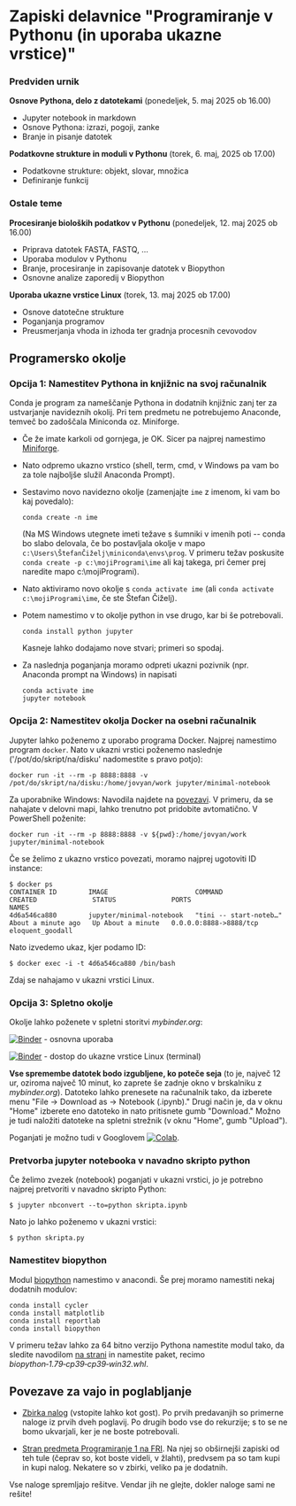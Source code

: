 # Zapiski delavnice "Programiranje v Pythonu (in uporaba ukazne vrstice)"

### Predviden urnik

**Osnove Pythona, delo z datotekami** (ponedeljek, 5. maj 2025 ob 16.00)

- Jupyter notebook in markdown
- Osnove Pythona: izrazi, pogoji, zanke
- Branje in pisanje datotek


**Podatkovne strukture in moduli v Pythonu** (torek, 6. maj, 2025 ob 17.00)

- Podatkovne strukture: objekt, slovar, množica
- Definiranje funkcij


### Ostale teme

**Procesiranje bioloških podatkov v Pythonu** (ponedeljek, 12. maj 2025 ob 16.00)

- Priprava datotek FASTA, FASTQ, …
- Uporaba modulov v Pythonu
- Branje, procesiranje in zapisovanje datotek v Biopython
- Osnovne analize zaporedij v Biopython


**Uporaba ukazne vrstice Linux** (torek, 13. maj 2025 ob 17.00)

- Osnove datotečne strukture
- Poganjanja programov
- Preusmerjanja vhoda in izhoda ter gradnja procesnih cevovodov


## Programersko okolje


### Opcija 1: Namestitev Pythona in knjižnic na svoj računalnik

Conda je program za nameščanje Pythona in dodatnih knjižnic zanj ter za ustvarjanje navideznih okolij. Pri tem predmetu ne potrebujemo Anaconde, temveč bo zadoščala Miniconda oz. Miniforge. 

- Če že imate karkoli od gornjega, je OK. Sicer pa najprej namestimo [Miniforge](https://conda-forge.org/download/). 
- Nato odpremo ukazno vrstico (shell, term, cmd, v Windows pa vam bo za tole najboljše služil Anaconda Prompt).
- Sestavimo novo navidezno okolje (zamenjajte `ime` z imenom, ki vam bo kaj povedalo):

    ```
    conda create -n ime
    ```

    (Na MS Windows utegnete imeti težave s šumniki v imenih poti -- conda bo slabo delovala, če bo postavljala okolje v mapo `c:\Users\ŠtefanČiželj\miniconda\envs\prog`. V primeru težav poskusite `conda create -p c:\mojiProgrami\ime` ali kaj takega, pri čemer prej naredite mapo c:\mojiProgrami).

- Nato aktiviramo novo okolje s `conda activate ime` (ali `conda activate c:\mojiProgrami\ime`, če ste Štefan Čiželj).

- Potem namestimo v to okolje python in vse drugo, kar bi še potrebovali.

    ```
    conda install python jupyter
    ```

    Kasneje lahko dodajamo nove stvari; primeri so spodaj.

- Za naslednja poganjanja moramo odpreti ukazni pozivnik (npr. Anaconda prompt na Windows) in napisati

    ```
    conda activate ime
    jupyter notebook
    ```


### Opcija 2: Namestitev okolja Docker na osebni računalnik

Jupyter lahko poženemo z uporabo programa Docker. Najprej namestimo program `docker`. Nato v ukazni vrstici poženemo naslednje ('/pot/do/skript/na/disku' nadomestite s pravo potjo):

    docker run -it --rm -p 8888:8888 -v /pot/do/skript/na/disku:/home/jovyan/work jupyter/minimal-notebook

Za uporabnike Windows: Navodila najdete na [povezavi](https://docs.docker.com/docker-for-windows/). V primeru,
da se nahajate v delovni mapi, lahko trenutno pot pridobite avtomatično. V PowerShell poženite:

    docker run -it --rm -p 8888:8888 -v ${pwd}:/home/jovyan/work jupyter/minimal-notebook

Če se želimo z ukazno vrstico povezati, moramo najprej ugotoviti ID instance:

    $ docker ps
    CONTAINER ID        IMAGE                      COMMAND                  CREATED              STATUS              PORTS                    NAMES
    4d6a546ca880        jupyter/minimal-notebook   "tini -- start-noteb…"   About a minute ago   Up About a minute   0.0.0.0:8888->8888/tcp   eloquent_goodall

Nato izvedemo ukaz, kjer podamo ID:

    $ docker exec -i -t 4d6a546ca880 /bin/bash

Zdaj se nahajamo v ukazni vrstici Linux.

### Opcija 3: Spletno okolje

Okolje lahko poženete v spletni storitvi *mybinder.org*:

[![Binder](https://mybinder.org/badge_logo.svg)](https://mybinder.org/v2/gh/janezd/bio-python-ukazna/HEAD?urlpath=/tree/) - osnovna uporaba

[![Binder](https://mybinder.org/badge_logo.svg)](https://mybinder.org/v2/gh/janezd/bio-python-ukazna/master?urlpath=lab) - dostop do ukazne vrstice Linux (terminal)

**Vse spremembe datotek bodo izgubljene, ko poteče seja** (to je, največ 12 ur, oziroma največ 10 minut, ko zaprete še zadnje okno v brskalniku  z *mybinder.org*). Datoteko lahko prenesete na računalnik tako, da izberete menu "File -> Download as -> Notebook (.ipynb)." Drugi način je, da v oknu "Home" izberete eno datoteko in nato pritisnete gumb "Download." Možno je tudi naložiti datoteke na spletni strežnik (v oknu "Home", gumb "Upload").

Poganjati je možno tudi v Googlovem [![Colab](https://colab.research.google.com/assets/colab-badge.svg)](https://colab.research.google.com/github/janezd/bio-python-ukazna).

### Pretvorba jupyter notebooka v navadno skripto python

Če želimo zvezek (notebook) poganjati v ukazni vrstici, jo je potrebno najprej pretvoriti v navadno skripto Python:

    $ jupyter nbconvert --to=python skripta.ipynb

Nato jo lahko poženemo v ukazni vrstici:

    $ python skripta.py


### Namestitev biopython

Modul [biopython](http://biopython.org/wiki/Download) namestimo v anacondi. Še prej moramo namestiti nekaj dodatnih modulov:

    conda install cycler
    conda install matplotlib
    conda install reportlab
    conda install biopython

V primeru težav lahko za 64 bitno verzijo Pythona namestite modul tako, da sledite navodilom [na strani](http://www.lfd.uci.edu/%7Egohlke/pythonlibs/) in namestite paket, recimo *biopython‑1.79‑cp39‑cp39‑win32.whl*.


## Povezave za vajo in poglabljanje

- [Zbirka nalog](https://ucilnica.fri.uni-lj.si/mod/resource/view.php?id=7614) (vstopite lahko kot gost). Po prvih predavanjih so primerne naloge iz prvih dveh poglavij. Po drugih bodo vse do rekurzije; s to se ne bomo ukvarjali, ker je ne boste potrebovali.

- [Stran predmeta Programiranje 1 na FRI](https://ucilnica.fri.uni-lj.si/course/view.php?id=166). Na njej so obširnejši zapiski od teh tule (čeprav so, kot boste videli, v žlahti), predvsem pa so tam kupi in kupi nalog. Nekatere so v zbirki, veliko pa je dodatnih.

Vse naloge spremljajo rešitve. Vendar jih ne glejte, dokler naloge sami ne rešite!
